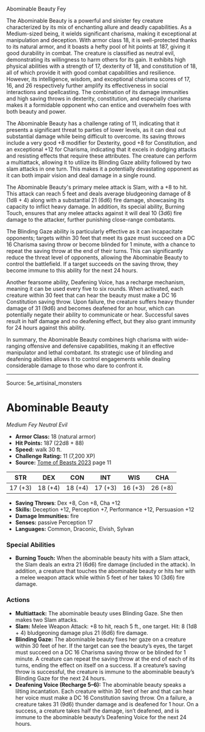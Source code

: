 <MonsterName/>Abominable Beauty</MonsterName>
<CreatureType/>Fey</CreatureType>

<summary>The Abominable Beauty is a powerful and sinister fey creature characterized by its mix of enchanting allure and deadly capabilities. As a Medium-sized being, it wields significant charisma, making it exceptional at manipulation and deception. With armor class 18, it is well-protected thanks to its natural armor, and it boasts a hefty pool of hit points at 187, giving it good durability in combat. The creature is classified as neutral evil, demonstrating its willingness to harm others for its gain. It exhibits high physical abilities with a strength of 17, dexterity of 18, and constitution of 18, all of which provide it with good combat capabilities and resilience. However, its intelligence, wisdom, and exceptional charisma scores of 17, 16, and 26 respectively further amplify its effectiveness in social interactions and spellcasting. The combination of its damage immunities and high saving throws in dexterity, constitution, and especially charisma makes it a formidable opponent who can entice and overwhelm foes with both beauty and power.</summary>

<detail>

The Abominable Beauty has a challenge rating of 11, indicating that it presents a significant threat to parties of lower levels, as it can deal out substantial damage while being difficult to overcome. Its saving throws include a very good +8 modifier for Dexterity, good +8 for Constitution, and an exceptional +12 for Charisma, indicating that it excels in dodging attacks and resisting effects that require these attributes. The creature can perform a multiattack, allowing it to utilize its Blinding Gaze ability followed by two slam attacks in one turn. This makes it a potentially devastating opponent as it can both impair vision and deal damage in a single round.

The Abominable Beauty's primary melee attack is Slam, with a +8 to hit. This attack can reach 5 feet and deals average bludgeoning damage of 8 (1d8 + 4) along with a substantial 21 (6d6) fire damage, showcasing its capacity to inflict heavy damage. In addition, its special ability, Burning Touch, ensures that any melee attacks against it will deal 10 (3d6) fire damage to the attacker, further punishing close-range combatants.

The Blinding Gaze ability is particularly effective as it can incapacitate opponents; targets within 30 feet that meet its gaze must succeed on a DC 16 Charisma saving throw or become blinded for 1 minute, with a chance to repeat the saving throw at the end of their turns. This can significantly reduce the threat level of opponents, allowing the Abominable Beauty to control the battlefield. If a target succeeds on the saving throw, they become immune to this ability for the next 24 hours.

Another fearsome ability, Deafening Voice, has a recharge mechanism, meaning it can be used every five to six rounds. When activated, each creature within 30 feet that can hear the beauty must make a DC 16 Constitution saving throw. Upon failure, the creature suffers heavy thunder damage of 31 (9d6) and becomes deafened for an hour, which can potentially negate their ability to communicate or hear. Successful saves result in half damage and no deafening effect, but they also grant immunity for 24 hours against this ability.

In summary, the Abominable Beauty combines high charisma with wide-ranging offensive and defensive capabilities, making it an effective manipulator and lethal combatant. Its strategic use of blinding and deafening abilities allows it to control engagements while dealing considerable damage to those who dare to confront it.</detail>



---

Source: 5e_artisinal_monsters

# Abominable Beauty

*Medium* *Fey* *Neutral Evil*

- **Armor Class:** 18 (natural armor)
- **Hit Points:** 187 (22d8 + 88)
- **Speed:** walk 30 ft.
- **Challenge Rating:** 11 (7,200 XP)
- **Source:** [Tome of Beasts 2023](https://koboldpress.com/kpstore/product/tome-of-beasts-1-2023-edition/) page 11

| STR | DEX | CON | INT | WIS | CHA |
| --- | --- | --- | --- | --- | --- |
| 17 (+3) | 18 (+4) | 18 (+4) | 17 (+3) | 16 (+3) | 26 (+8) |

- **Saving Throws**: Dex +8, Con +8, Cha +12
- **Skills:** Deception +12, Perception +7, Performance +12, Persuasion +12
- **Damage Immunities:** fire
- **Senses:** passive Perception 17
- **Languages:** Common, Draconic, Elvish, Sylvan

### Special Abilities

- **Burning Touch:** When the abominable beauty hits with a Slam attack, the Slam deals an extra 21 (6d6) fire damage (included in the attack). In addition, a creature that touches the abominable beauty or hits her with a melee weapon attack while within 5 feet of her takes 10 (3d6) fire damage.

### Actions

- **Multiattack:** The abominable beauty uses Blinding Gaze. She then makes two Slam attacks.
- **Slam:** Melee Weapon Attack: +8 to hit, reach 5 ft., one target. Hit: 8 (1d8 + 4) bludgeoning damage plus 21 (6d6) fire damage.
- **Blinding Gaze:** The abominable beauty fixes her gaze on a creature within 30 feet of her. If the target can see the beauty’s eyes, the target must succeed on a DC 16 Charisma saving throw or be blinded for 1 minute. A creature can repeat the saving throw at the end of each of its turns, ending the effect on itself on a success. If a creature’s saving throw is successful, the creature is immune to the abominable beauty’s Blinding Gaze for the next 24 hours.
- **Deafening Voice (Recharge 5–6):** The abominable beauty speaks a lilting incantation. Each creature within 30 feet of her and that can hear her voice must make a DC 16 Constitution saving throw. On a failure, a creature takes 31 (9d6) thunder damage and is deafened for 1 hour. On a success, a creature takes half the damage, isn’t deafened, and is immune to the abominable beauty’s Deafening Voice for the next 24 hours.


